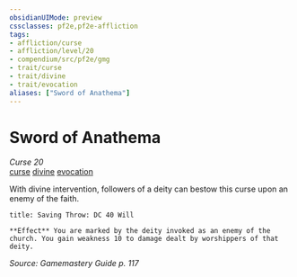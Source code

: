```yaml
---
obsidianUIMode: preview
cssclasses: pf2e,pf2e-affliction
tags:
- affliction/curse
- affliction/level/20
- compendium/src/pf2e/gmg
- trait/curse
- trait/divine
- trait/evocation
aliases: ["Sword of Anathema"]
---
```

# Sword of Anathema
*Curse 20*  
[curse](rules/traits/curse.md "Curse Effect Trait")  [divine](rules/traits/divine.md "Divine Tradition Trait")  [evocation](rules/traits/evocation.md "Evocation School Trait")  

With divine intervention, followers of a deity can bestow this curse upon an enemy of the faith.

```ad-inline-affliction
title: Saving Throw: DC 40 Will

**Effect** You are marked by the deity invoked as an enemy of the church. You gain weakness 10 to damage dealt by worshippers of that deity.
```

*Source: Gamemastery Guide p. 117*